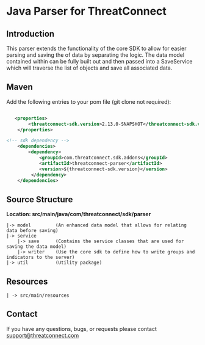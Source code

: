# Java Parser for ThreatConnect

## Introduction
This parser extends the functionality of the core SDK to allow for easier parsing and saving the of data by separating the logic. The data model contained within can be fully built out and then passed into a SaveService which will traverse the list of objects and save all associated data.

## Maven 
Add the following entries to your pom file (git clone not required):
<br/>
```xml

   <properties>
        <threatconnect-sdk.version>2.13.0-SNAPSHOT</threatconnect-sdk.version>
    </properties>

<!-- sdk dependency -->
    <dependencies>
        <dependency>
            <groupId>com.threatconnect.sdk.addons</groupId>
            <artifactId>threatconnect-parser</artifactId>
            <version>${threatconnect-sdk.version}</version>
         </dependency>
    </dependencies>

```


## Source Structure

**Location: src/main/java/com/threatconnect/sdk/parser**

    |-> model         (An enhanced data model that allows for relating data before saving)
    |-> service
        |-> save      (Contains the service classes that are used for saving the data model)
        |-> writer    (Use the core sdk to define how to write groups and indicators to the server)
    |-> util          (Utility package)

## Resources
    | -> src/main/resources  


## Contact

If you have any questions, bugs, or requests please contact support@threatconnect.com

